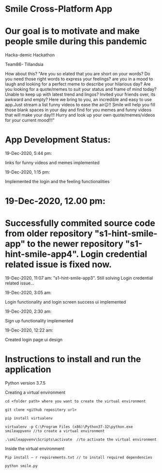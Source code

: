 # Smile Cross-Platform App
# Our goal is to motivate and make people smile during this pandemic

 
Hacka-demic Hackathon

Team86- Tillandsia 

How about this?
"Are you so elated that you are short on your words? Do you need those right words to express your feelings? are you in a mood to laugh and looking for a perfect meme to describe your hilarious day? Are you looking for a quote/memes to suit your status and frame of mind today? Unable to keep up with latest trend and lingos? Invited your friends over, its awkward and empty? Here we bring to you, an incredible and easy to use app.Just stream a list funny videos to ease the air😉!! Smile will help you fill those blank spaces in your day and find for you memes and funny videos that will make your day!!! Hurry and look up your own quote/memes/videos for your current mood!!!"




# App Development Status: 

19-Dec-2020, 5:44 pm:

links for funny videos and memes implemented

19-Dec-2020, 1:15 pm:

Implemented the login and the feeling functionalities

# 19-Dec-2020, 12.00 pm:
# Successfully commited source code from older repository "s1-hint-smile-app" to the newer repository "s1-hint-smile-app4". Login credential related issue is fixed now.

19-Dec-2020, 11:07 am:
"s1-hint-smile-app3". Still solving Login credential related issue...


19-Dec-2020, 3:05 am:
 
 Login functionality and login screen success ui implemented
 
 19-Dec-2020, 2:30 am:
 
 Sign up functionality implemented
 
 19-Dec-2020, 12:22 am:
 
 Created login page ui design
 
# Instructions to install and run the application
 
Python version 3.7.5

Creating a virtual environment

    cd <folder path> where you want to create the virtual environment
	
    git clone <github repository url> 
	
    pip install virtualenv
			
    virtualenv -p C:\Program Files (x86)\Python37-32\python.exe smileappvenv //to create a virtual environment
			
    .\smileappvenv\Scripts\activate  //to activate the virtual environment
			
 
   Inside the virtual environment
			
    Pip install – r requirements.txt // to install required dependencies
				
    python smile.py


